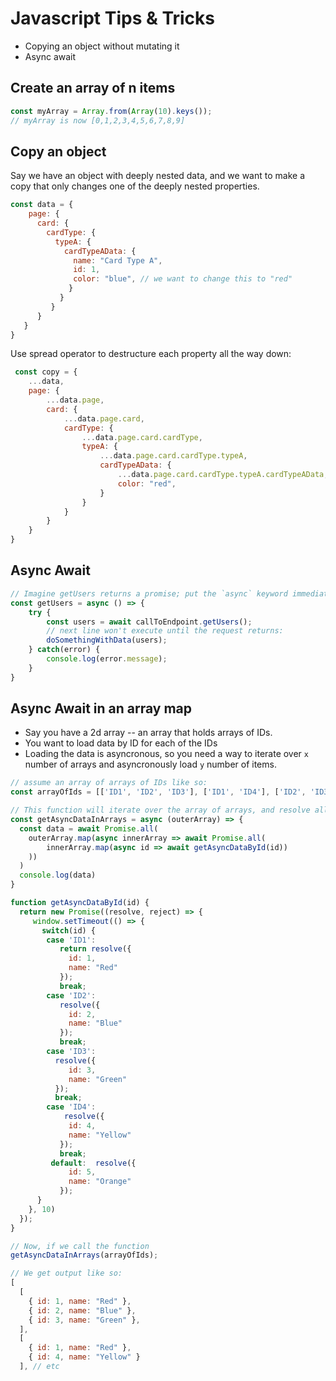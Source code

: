 # Javascript Tips & Tricks

- Copying an object without mutating it
- Async await

## Create an array of n items
```js
const myArray = Array.from(Array(10).keys());
// myArray is now [0,1,2,3,4,5,6,7,8,9]
```

## Copy an object

Say we have an object with deeply nested data, and we want to make a copy that only changes one of the deeply nested properties.
```js
const data = {
    page: {
      card: {
        cardType: {
          typeA: {
            cardTypeAData: {
              name: "Card Type A",
              id: 1,
              color: "blue", // we want to change this to "red"
             }
           }
         }
      }
   }
}

```

Use spread operator to destructure each property all the way down:
```js
 const copy = {
    ...data,
    page: {
        ...data.page,
        card: {
            ...data.page.card,
            cardType: {
                ...data.page.card.cardType,
                typeA: {
                    ...data.page.card.cardType.typeA,
                    cardTypeAData: {
                        ...data.page.card.cardType.typeA.cardTypeAData,
                        color: "red",
                    }
                }
            }
        }
    }
}
```

## Async Await

```js
// Imagine getUsers returns a promise; put the `async` keyword immediately before the function.
const getUsers = async () => {
    try {
        const users = await callToEndpoint.getUsers();
        // next line won't execute until the request returns:
        doSomethingWithData(users);
    } catch(error) {
        console.log(error.message);
    }
} 
```

## Async Await in an array map

- Say you have a 2d array -- an array that holds arrays of IDs.
- You want to load data by ID for each of the IDs
- Loading the data is asyncronous, so you need a way to iterate over `x` number of arrays and asyncronously load `y` number of items.

```js
// assume an array of arrays of IDs like so:
const arrayOfIds = [['ID1', 'ID2', 'ID3'], ['ID1', 'ID4'], ['ID2', 'ID3', 'ID5']];

// This function will iterate over the array of arrays, and resolve all of the promises before proceeding.
const getAsyncDataInArrays = async (outerArray) => {
  const data = await Promise.all(
    outerArray.map(async innerArray => await Promise.all(
        innerArray.map(async id => await getAsyncDataById(id))
    ))
  )
  console.log(data)
}

function getAsyncDataById(id) {
  return new Promise((resolve, reject) => {
     window.setTimeout(() => {
       switch(id) {
        case 'ID1': 
           return resolve({
             id: 1,
             name: "Red"
           });
           break;
        case 'ID2':
           resolve({
             id: 2,
             name: "Blue"
           });
           break;
        case 'ID3': 
          resolve({
             id: 3,
             name: "Green"
          });
          break;
        case 'ID4': 
            resolve({
             id: 4,
             name: "Yellow"
           });
           break;
         default:  resolve({
             id: 5,
             name: "Orange"
           });
      }
    }, 10)
  });
}

// Now, if we call the function
getAsyncDataInArrays(arrayOfIds);

// We get output like so:
[
  [
    { id: 1, name: "Red" },
    { id: 2, name: "Blue" },
    { id: 3, name: "Green" },
  ],
  [
    { id: 1, name: "Red" }, 
    { id: 4, name: "Yellow" }
  ], // etc
```
